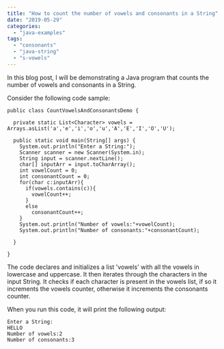 ```yaml
---
title: "How to count the number of vowels and consonants in a String"
date: "2019-05-29"
categories: 
  - "java-examples"
tags: 
  - "consonants"
  - "java-string"
  - "s-vowels"
---
```


In this blog post, I will be demonstrating a Java program that counts the number of vowels and consonants in a String.

Consider the following code sample:

```
public class CountVowelsAndConsonantsDemo {
  
  private static List<Character> vowels = Arrays.asList('a','e','i','o','u','A','E','I','O','U');

  public static void main(String[] args) {
    System.out.println("Enter a String:");
    Scanner scanner = new Scanner(System.in); 
    String input = scanner.nextLine();
    char[] inputArr = input.toCharArray();
    int vowelCount = 0;
    int consonantCount = 0;
    for(char c:inputArr){
      if(vowels.contains(c)){
        vowelCount++;
      }
      else
        consonantCount++;
    }
    System.out.println("Number of vowels:"+vowelCount);
    System.out.println("Number of consonants:"+consonantCount);

  }

}
```

The code declares and initializes a list 'vowels' with all the vowels in lowercase and uppercase. It then iterates through the characters in the input String. It checks if each character is present in the vowels list, if so it increments the vowels counter, otherwise it increments the consonants counter.

When you run this code, it will print the following output:

```
Enter a String:
HELLO
Number of vowels:2
Number of consonants:3
```
